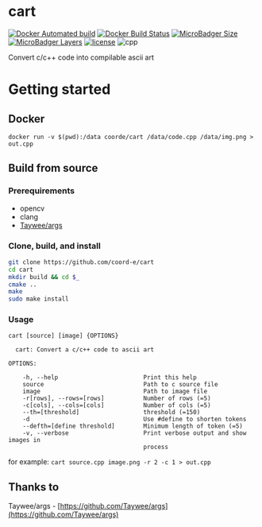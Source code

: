 # cart

[![Docker Automated build](https://img.shields.io/docker/automated/coorde/cart.svg?style=flat-square)](https://hub.docker.com/r/coorde/cart)
[![Docker Build Status](https://img.shields.io/docker/build/coorde/cart.svg?style=flat-square)](https://hub.docker.com/r/coorde/cart)
[![MicroBadger Size](https://img.shields.io/microbadger/image-size/coorde/cart.svg?style=flat-square)](https://microbadger.com/images/coorde/cart)
[![MicroBadger Layers](https://img.shields.io/microbadger/layers/coorde/cart.svg?style=flat-square)](https://microbadger.com/images/coorde/cart)
[![license](https://img.shields.io/github/license/coord-e/cart.svg?style=flat-square)](LICENSE)
![cpp](https://img.shields.io/badge/C%2B%2B-14-brightgreen.svg?style=flat-square)

Convert c/c++ code into compilable ascii art

# Getting started

## Docker

`docker run -v $(pwd):/data coorde/cart /data/code.cpp /data/img.png > out.cpp`

## Build from source

### Prerequirements
 - opencv
 - clang
 - [Taywee/args](https://github.com/Taywee/args)

### Clone, build, and install

```bash
git clone https://github.com/coord-e/cart
cd cart
mkdir build && cd $_
cmake ..
make
sudo make install
```

### Usage

```
cart [source] [image] {OPTIONS}

  cart: Convert a c/c++ code to ascii art

OPTIONS:

    -h, --help                        Print this help
    source                            Path to c source file
    image                             Path to image file
    -r[rows], --rows=[rows]           Number of rows (=5)
    -c[cols], --cols=[cols]           Number of cols (=5)
    --th=[threshold]                  threshold (=150)
    -d                                Use #define to shorten tokens
    --defth=[define threshold]        Minimum length of token (=5)
    -v, --verbose                     Print verbose output and show images in
                                      process
```

for example: `cart source.cpp image.png -r 2 -c 1 > out.cpp`

## Thanks to

Taywee/args - [https://github.com/Taywee/args](https://github.com/Taywee/args)
